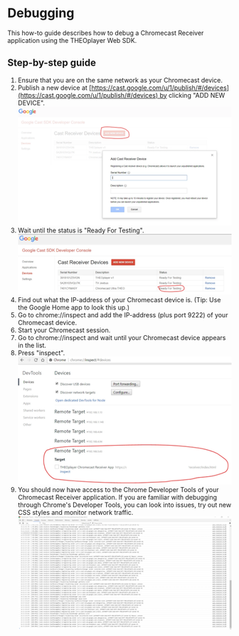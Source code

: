 # Debugging

This how-to guide describes how to debug a Chromecast Receiver application using the THEOplayer Web SDK.

## Step-by-step guide

1. Ensure that you are on the same network as your Chromecast device.
2. Publish a new device at [https://cast.google.com/u/1/publish/#/devices](https://cast.google.com/u/1/publish/#/devices) by clicking "ADD NEW DEVICE".
![Chromecast debugging 1](../../../assets/img/chromecast_debugging_1.PNG "Chromecast debugging 1")
3. Wait until the status is "Ready For Testing".
![Chromecast debugging 2](../../../assets/img/chromecast_debugging_2.PNG "Chromecast debugging 2")
4. Find out what the IP-address of your Chromecast device is. (Tip: Use the Google Home app to look this up.)
5. Go to chrome://inspect and add the IP-address (plus port 9222) of your Chromecast device.
6. Start your Chromecast session.
7. Go to chrome://inspect and wait until your Chromecast device appears in the list.
8. Press "inspect".
![Chromecast debugging 3](../../../assets/img/chromecast_debugging_3.PNG "Chromecast debugging 3")
9. You should now have access to the Chrome Developer Tools of your Chromecast Receiver application. If you are familiar with debugging through Chrome's Developer Tools, you can look into issues, try out new CSS styles and monitor network traffic.
![Chromecast debugging 4](../../../assets/img/chromecast_debugging_4.PNG "Chromecast debugging 4")
<!-- ## Related articles

- 
Page:

[Pass subtitle selection on to Chromecast](/wiki/spaces/THEOSD/pages/1244365085/Pass+subtitle+selection+on+to+Chromecast)

- 
Page:

[Chromecast SDK Setup](/wiki/spaces/THEOSD/pages/325648385/Chromecast+SDK+Setup)

- 
Page:

[How to investigate (or debug) a ticket (or issue)](/wiki/spaces/THEOSD/pages/1193934925)

- 
Page:

[How to configure a different stream to Chromecast](/wiki/spaces/THEOSD/pages/830668924/How+to+configure+a+different+stream+to+Chromecast)

- 
Page:

[Chromecast on my webplayer does not work any longer despite no change in my implementation](/wiki/spaces/THEOSD/pages/1147568148/Chromecast+on+my+webplayer+does+not+work+any+longer+despite+no+change+in+my+implementation)
 -->
